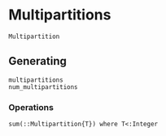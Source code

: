 # Multipartitions

```@docs
Multipartition
```

## Generating

```@docs
multipartitions
num_multipartitions
```

### Operations

```@docs
sum(::Multipartition{T}) where T<:Integer
```
